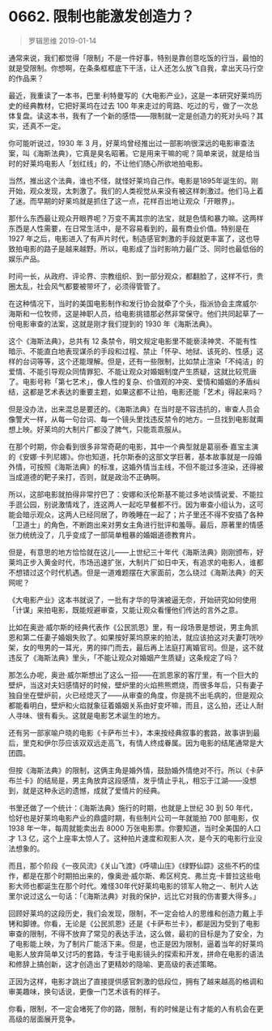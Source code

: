 # 0662. 限制也能激发创造力？
> 罗辑思维
2019-01-14

通常来说，我们都觉得「限制」不是一件好事，特别是靠创意吃饭的行当，最怕的就是受限制。你想啊，在条条框框底下干活，让人还怎么放飞自我，拿出天马行空的作品来？

最近，我重读了一本书，巴里·利特曼写的《大电影产业》，这是一本研究好莱坞历史的经典教材，它把好莱坞在过去 100 年来走过的弯路、吃过的亏，做了一次总体复盘。读这本书，我有了一个新的感悟——限制就一定是创造力的死对头吗？其实，还真不一定。

你可能听说过，1930 年 3 月，好莱坞曾经推出过一部影响很深远的电影审查法案，叫《海斯法典》，它真是臭名昭著。它是用来干嘛的呢？简单来说，就是给当时的好莱坞电影人「划红线」的，不让他们随心所欲地拍电影。

当然，推出这个法典，谁也不怪，就怪好莱坞自己作。电影是1895年诞生的。刚开始，观众发现，太刺激了。我们的人类视觉从来没有被这样刺激过。他们马上着了迷。而早期的好莱坞就是抓住了这一点，花样百出地让观众「开眼界」。

那什么东西最让观众开眼界呢？万变不离其宗的法宝，就是色情和暴力嘛。这两样东西是人性需要，在日常生活中，是不容易看到的，最有商业价值。特别是在 1927 年之后，电影进入了有声片时代，制造感官刺激的手段就更丰富了，这也导致拍电影的路子是越来越野。所以，电影成了当时影响力最广泛、同时也最低俗的娱乐产品。

时间一长，从政府、评论界、宗教组织、到一部分观众，都翻脸了，这样不行，贵圈太乱，社会风气都要被带坏了，必须得管管了。

在这种情况下，当时的美国电影制作和发行协会就牵了个头，指派协会主席威尔·海斯和一位牧师，这是神职人员，给电影挑错那必然非常保守。他们共同起草了一份电影审查的法案，这就是刚才我们提到的 1930 年《海斯法典》。

这个《海斯法典》，总共有 12 条禁令，明文规定电影里不能亵渎神灵、不能有性暗示、不能直白地表现谋杀的手段和过程、禁止「怀孕、地狱、该死的、性感」这样的台词等等，这个还能理解。但是，还有一些限制，比如禁止渲染「不纯洁」的爱情、不能引导观众同情罪犯、不能让观众对婚姻制度产生质疑，这就比较荒唐了。电影号称「第七艺术」，像人性的复杂、价值观的冲突、爱情和婚姻的矛盾纠结，这都是艺术表达的重要主题，如果这都不让拍，电影还能「艺术」得起来吗？

但是没办法，出来混总是要还的。《海斯法典》在当时是不容违抗的，审查人员会像警犬一样，从每一句台词、每一个镜头里找违反禁令的地方。一旦找到电影就甭想上映。好莱坞的大制片厂都没了脾气，只能乖乖服从。

在那个时期，你会看到很多非常奇葩的电影，其中一个典型就是葛丽泰·嘉宝主演的《安娜·卡列尼娜》。你也知道，托尔斯泰的这部文学巨著，基本故事就是一段婚外情，可按照《海斯法典》的标准，这婚外情当主线，不但不能过多渲染，还得被当成道德的靶子来打，否则，就是政治不正确啊。

所以，这部电影就拍得非常拧巴了：安娜和沃伦斯基不能过多地谈情说爱、不能拉手逛公园，别说激情戏了，连这两人一起吃早餐都不行。因为审查小组认为，这可能会暗示观众，这两人已经同居了，昨晚睡在一起了；片子里还不得不安插了各种「卫道士」的角色，不断跑出来对男女主角进行批评和羞辱。最后，原著里的情感张力统统没了，几乎变成了一部简单粗暴的婚姻道德教育片。

但是，有意思的地方恰恰就在这儿——上世纪三十年代《海斯法典》刚刚颁布，好莱坞正步入黄金时代，市场迅速扩张，大制片厂如日中天，有追求的电影人，谁都不想错过这个时代机遇。但是一道难题摆在大家面前，怎么绕过《海斯法典》的天网呢？

《大电影产业》这本书就说了，一批有才华的导演被逼无奈，开始研究如何使用「计谋」来拍电影，既能规避审查，又能让观众看懂他们传达的言外之意。

比如在奥逊·威尔斯的经典代表作《公民凯恩》里，有一段场景是想说，男主角凯恩和第二任妻子婚姻失败了。如果按好莱坞原来的拍法，就应该拍这对夫妻叮咣吵架，女的甩男的一耳光，男的摔门而去，最后再上法庭打离婚官司。但是，这不就违反了《海斯法典》里头，「不能让观众对婚姻产生质疑」这条规定了吗？

那怎么办呢，奥逊·威尔斯想出了这么一招——在凯恩家的客厅里，有一个巨大的壁炉，当这对夫妇感情好的时候，壁炉里的火焰熊熊燃烧，而很多年后，只有妻子独自坐在壁炉前，火已经熄灭了——从审查的角度，你是挑不出毛病的，但是观众都能看明白，壁炉和火焰就象征着婚姻关系由好变坏嘛，而且，这么拍，还让人耐人寻味、很有看头。这就是电影艺术诞生的地方。

还有另一部家喻户晓的电影《卡萨布兰卡》，本来按经典叙事的套路，故事讲到最后，里克和伊尔莎应该双双远走高飞，有情人终成眷属。因为电影的结尾通常是大团圆。

但按《海斯法典》的限制，这俩主角是婚外情，鼓励婚外情绝对不行。所以《卡萨布兰卡》的结局是，男主角放弃这段感情，发乎情止乎礼，相忘于江湖——没想到，就是这种永远的遗憾，成就了爱情片的经典。

书里还做了一个统计：《海斯法典》施行的时期，也就是上世纪 30 到 50 年代，恰好也是好莱坞电影产业的鼎盛时期，有些制片公司一年就能拍 700 部电影，仅 1938 年一年，每周就能卖出去 8000 万张电影票。你要知道，当时全美国的人口才 1.3 亿，这个上座率太惊人了。这种拍片速度和观影人次，是今天的电影行业没法想象的。

而且，那个阶段《一夜风流》《关山飞渡》《呼啸山庄》《绿野仙踪》这些不朽的佳作，都是在那个时期拍出来的，像奥逊·威尔斯、希区柯克、弗兰克·卡普拉这些电影大师也都诞生在那个时代。难怪30年代好莱坞电影的领军人物之一、制片人达里尔说过这么一句话：「《海斯法典》对我的保护，远比它对我的伤害要大得多。」

回顾好莱坞的这段历史，我们会发现，限制，不一定会给人的思维和创造力戴上手铐和脚镣。你看，无论是《公民凯恩》还是《卡萨布兰卡》，都是因为受到了电影审查的限制，不得不放弃了常见的表达手法，这么做，最初的目标是为了安全，为了电影能上映，为了制片厂能活下来。但是，也正是因为限制，逼着当年的好莱坞电影人放弃简单又讨巧的套路，专注于电影镜头的探索和开发，拼命在电影的语法和修辞上搞创新，这才创造出了更精妙的隐喻、更高级的表述策略。

正因为这样，电影才跳出了直接提供感官刺激的低段位，拥有了越来越高的格调和审美趣味，换句话说，更像一门艺术该有的样子。

你看，限制，不一定会堵死了你的路，限制，有的时候是让有才能的人有机会在更高级的层面展开竞争。
